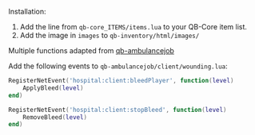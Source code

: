 Installation:

1. Add the line from `qb-core_ITEMS/items.lua` to your QB-Core item list.
2. Add the image in `images` to `qb-inventory/html/images/`

Multiple functions adapted from [qb-ambulancejob](https://github.com/qbcore-framework/qb-ambulancejob)

Add the following events to `qb-ambulancejob/client/wounding.lua`:
```lua
RegisterNetEvent('hospital:client:bleedPlayer', function(level)
    ApplyBleed(level)
end)

RegisterNetEvent('hospital:client:stopBleed', function(level)
    RemoveBleed(level)
end)
```
